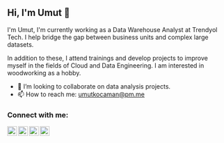 ## Hi, I'm Umut 👋

I'm Umut, I'm currently working as a Data Warehouse Analyst at Trendyol Tech. I help bridge the gap between business units and complex large datasets.

In addition to these, I attend trainings and develop projects to improve myself in the fields of Cloud and Data Engineering. I am interested in woodworking as a hobby.

- 👯 I’m looking to collaborate on data analysis projects. 
- 📫 How to reach me: umutkocaman@pm.me

### Connect with me:
[<img align="left" alt="uckocaman | Twitter" width="22px" src="https://cdn.jsdelivr.net/npm/simple-icons@v3/icons/twitter.svg" />](https://twitter.com/uckocaman)
[<img align="left" alt="Umut Can Kocaman | LinkedIn" width="22px" src="https://cdn.jsdelivr.net/npm/simple-icons@v3/icons/linkedin.svg" />](https://www.linkedin.com/in/umutcankocaman/)
[<img align="left" alt="Umut Can Kocaman | Kaggle" width="22px" src="https://cdn.jsdelivr.net/npm/simple-icons@3.4.1/icons/kaggle.svg"/>](https://www.kaggle.com/umutc4n)
[<img align="left" alt="Umut Can Kocaman | Stackoverflow" width="22px" src="https://cdn.jsdelivr.net/npm/simple-icons@3.4.1/icons/stackoverflow.svg"/>](https://stackoverflow.com/users/13325358/uckocaman)

